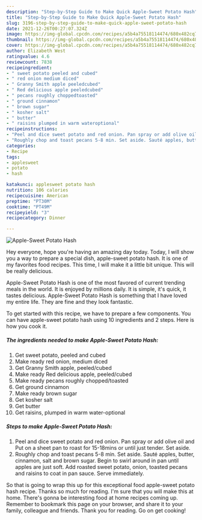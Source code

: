 ```yaml
---
description: "Step-by-Step Guide to Make Quick Apple-Sweet Potato Hash"
title: "Step-by-Step Guide to Make Quick Apple-Sweet Potato Hash"
slug: 3196-step-by-step-guide-to-make-quick-apple-sweet-potato-hash
date: 2021-12-26T00:27:07.324Z
image: https://img-global.cpcdn.com/recipes/a5b4a75518114474/680x482cq70/apple-sweet-potato-hash-recipe-main-photo.jpg
thumbnail: https://img-global.cpcdn.com/recipes/a5b4a75518114474/680x482cq70/apple-sweet-potato-hash-recipe-main-photo.jpg
cover: https://img-global.cpcdn.com/recipes/a5b4a75518114474/680x482cq70/apple-sweet-potato-hash-recipe-main-photo.jpg
author: Elizabeth West
ratingvalue: 4.6
reviewcount: 7838
recipeingredient:
- " sweet potato peeled and cubed"
- " red onion medium diced"
- " Granny Smith apple peeledcubed"
- " Red delicious apple peeledcubed"
- " pecans roughly choppedtoasted"
- " ground cinnamon"
- " brown sugar"
- " kosher salt"
- " butter"
- " raisins plumped in warm wateroptional"
recipeinstructions:
- "Peel and dice sweet potato and red onion. Pan spray or add olive oil and Put on a sheet pan to roast for 15-18mins or until just tender. Set aside."
- "Roughly chop and toast pecans 5-8 min. Set aside. Sauté apples, butter, cinnamon, salt and brown sugar. Begin to swirl around in pan until apples are just soft. Add roasted sweet potato, onion, toasted pecans and raisins to coat in pan sauce. Serve immediately."
categories:
- Recipe
tags:
- applesweet
- potato
- hash

katakunci: applesweet potato hash 
nutrition: 106 calories
recipecuisine: American
preptime: "PT30M"
cooktime: "PT49M"
recipeyield: "3"
recipecategory: Dinner

---
```



![Apple-Sweet Potato Hash](https://img-global.cpcdn.com/recipes/a5b4a75518114474/680x482cq70/apple-sweet-potato-hash-recipe-main-photo.jpg)

Hey everyone, hope you're having an amazing day today. Today, I will show you a way to prepare a special dish, apple-sweet potato hash. It is one of my favorites food recipes. This time, I will make it a little bit unique. This will be really delicious.

Apple-Sweet Potato Hash is one of the most favored of current trending meals in the world. It is enjoyed by millions daily. It is simple, it's quick, it tastes delicious. Apple-Sweet Potato Hash is something that I have loved my entire life. They are fine and they look fantastic.




To get started with this recipe, we have to prepare a few components. You can have apple-sweet potato hash using 10 ingredients and 2 steps. Here is how you cook it.

<!--inarticleads1-->

##### The ingredients needed to make Apple-Sweet Potato Hash:

1. Get  sweet potato, peeled and cubed
1. Make ready  red onion, medium diced
1. Get  Granny Smith apple, peeled/cubed
1. Make ready  Red delicious apple, peeled/cubed
1. Make ready  pecans roughly chopped/toasted
1. Get  ground cinnamon
1. Make ready  brown sugar
1. Get  kosher salt
1. Get  butter
1. Get  raisins, plumped in warm water-optional




<!--inarticleads2-->

##### Steps to make Apple-Sweet Potato Hash:

1. Peel and dice sweet potato and red onion. Pan spray or add olive oil and Put on a sheet pan to roast for 15-18mins or until just tender. Set aside.
1. Roughly chop and toast pecans 5-8 min. Set aside. Sauté apples, butter, cinnamon, salt and brown sugar. Begin to swirl around in pan until apples are just soft. Add roasted sweet potato, onion, toasted pecans and raisins to coat in pan sauce. Serve immediately.




So that is going to wrap this up for this exceptional food apple-sweet potato hash recipe. Thanks so much for reading. I'm sure that you will make this at home. There's gonna be interesting food at home recipes coming up. Remember to bookmark this page on your browser, and share it to your family, colleague and friends. Thank you for reading. Go on get cooking!
